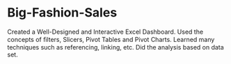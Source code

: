 # Big-Fashion-Sales
Created a Well-Designed and Interactive Excel Dashboard. 
Used the concepts of ﬁlters, Slicers, Pivot Tables and Pivot Charts.
Learned many techniques such as referencing, linking, etc. Did the analysis based on data set.



